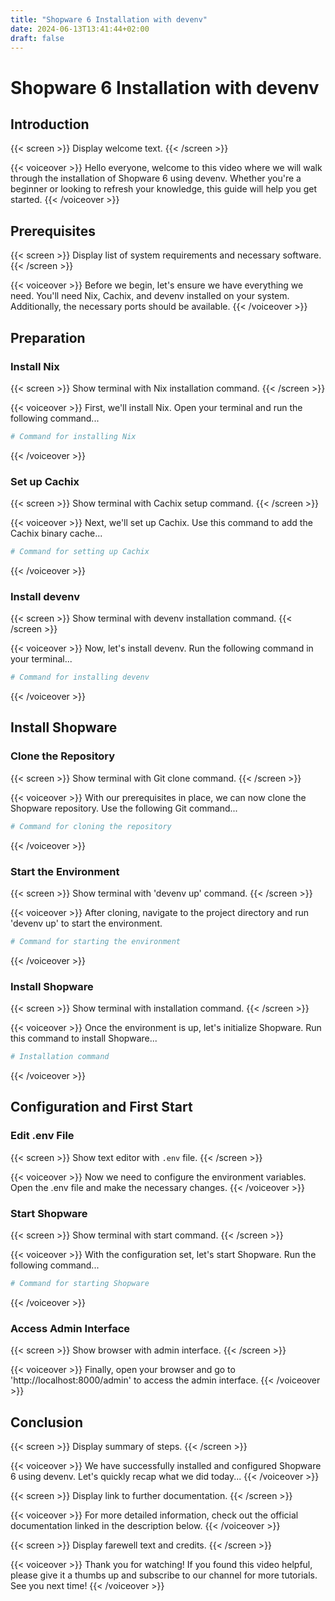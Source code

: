 ```yaml
---
title: "Shopware 6 Installation with devenv"
date: 2024-06-13T13:41:44+02:00
draft: false
---
```


# Shopware 6 Installation with devenv

## Introduction

{{< screen >}}
    Display welcome text.
{{< /screen >}}

{{< voiceover >}}
    Hello everyone, welcome to this video where we will walk through the installation of Shopware 6 using devenv. Whether you're a beginner or looking to refresh your knowledge, this guide will help you get started.
{{< /voiceover >}}

## Prerequisites

{{< screen >}}
Display list of system requirements and necessary software.
{{< /screen >}}

{{< voiceover >}}
Before we begin, let's ensure we have everything we need. You'll need Nix, Cachix, and devenv installed on your system. Additionally, the necessary ports should be available.
{{< /voiceover >}}

## Preparation

### Install Nix

{{< screen >}}
Show terminal with Nix installation command.
{{< /screen >}}

{{< voiceover >}}
First, we'll install Nix. Open your terminal and run the following command...

```sh
# Command for installing Nix
```
{{< /voiceover >}}

### Set up Cachix

{{< screen >}}
Show terminal with Cachix setup command.
{{< /screen >}}

{{< voiceover >}}
Next, we'll set up Cachix. Use this command to add the Cachix binary cache...

```sh
# Command for setting up Cachix
```
{{< /voiceover >}}

### Install devenv

{{< screen >}}
Show terminal with devenv installation command.
{{< /screen >}}

{{< voiceover >}}
Now, let's install devenv. Run the following command in your terminal...

```sh
# Command for installing devenv
```
{{< /voiceover >}}

## Install Shopware

### Clone the Repository

{{< screen >}}
Show terminal with Git clone command.
{{< /screen >}}

{{< voiceover >}}
With our prerequisites in place, we can now clone the Shopware repository. Use the following Git command...

```sh
# Command for cloning the repository
```
{{< /voiceover >}}

### Start the Environment

{{< screen >}}
Show terminal with 'devenv up' command.
{{< /screen >}}

{{< voiceover >}}
After cloning, navigate to the project directory and run 'devenv up' to start the environment.

```sh
# Command for starting the environment
```
{{< /voiceover >}}

### Install Shopware

{{< screen >}}
Show terminal with installation command.
{{< /screen >}}

{{< voiceover >}}
Once the environment is up, let's initialize Shopware. Run this command to install Shopware...

```sh
# Installation command
```
{{< /voiceover >}}

## Configuration and First Start

### Edit .env File

{{< screen >}}
Show text editor with `.env` file.
{{< /screen >}}

{{< voiceover >}}
Now we need to configure the environment variables. Open the .env file and make the necessary changes.
{{< /voiceover >}}

### Start Shopware

{{< screen >}}
Show terminal with start command.
{{< /screen >}}

{{< voiceover >}}
With the configuration set, let's start Shopware. Run the following command...

```sh
# Command for starting Shopware
```
{{< /voiceover >}}

### Access Admin Interface

{{< screen >}}
Show browser with admin interface.
{{< /screen >}}

{{< voiceover >}}
Finally, open your browser and go to 'http://localhost:8000/admin' to access the admin interface.
{{< /voiceover >}}

## Conclusion

{{< screen >}}
Display summary of steps.
{{< /screen >}}

{{< voiceover >}}
We have successfully installed and configured Shopware 6 using devenv. Let's quickly recap what we did today...
{{< /voiceover >}}

{{< screen >}}
Display link to further documentation.
{{< /screen >}}

{{< voiceover >}}
For more detailed information, check out the official documentation linked in the description below.
{{< /voiceover >}}

{{< screen >}}
Display farewell text and credits.
{{< /screen >}}

{{< voiceover >}}
Thank you for watching! If you found this video helpful, please give it a thumbs up and subscribe to our channel for more tutorials. See you next time!
{{< /voiceover >}}